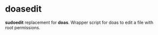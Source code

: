 # doasedit

**sudoedit** replacement for **doas**. Wrapper script for doas to edit a file with root permissions.
